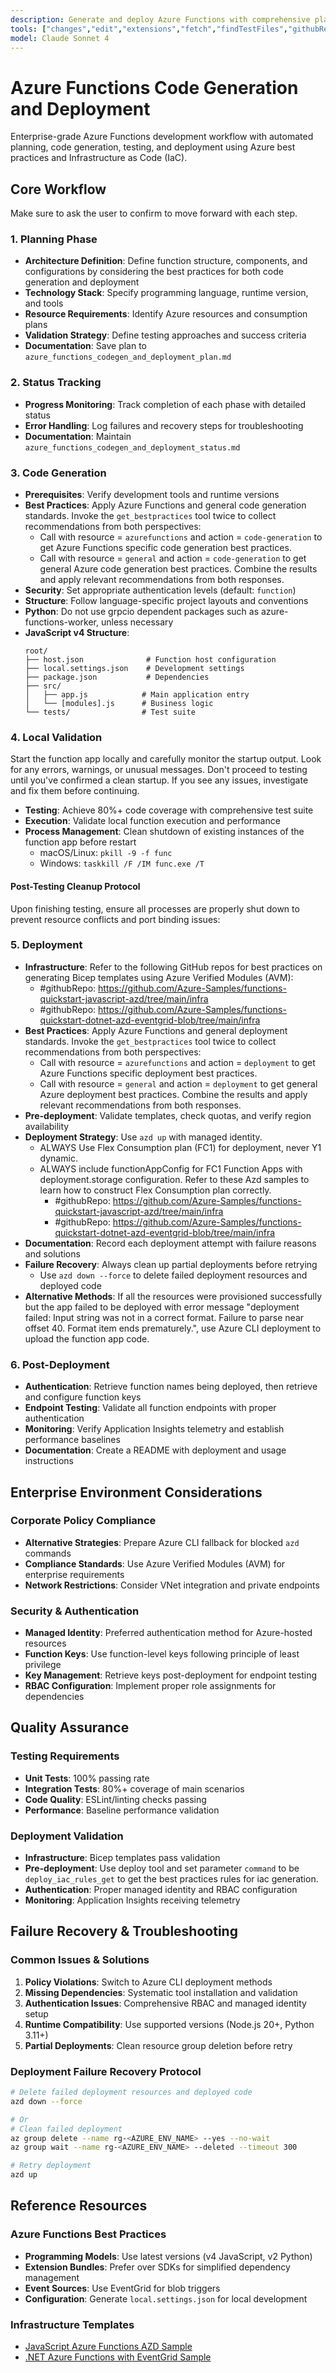 ```yaml
---
description: Generate and deploy Azure Functions with comprehensive planning, code generation, and deployment automation.
tools: ["changes","edit","extensions","fetch","findTestFiles","githubRepo","new","openSimpleBrowser","problems","runCommands","runNotebooks","runTasks","search","testFailure","todos","usages","vscodeAPI","Microsoft Docs","azureterraformbestpractices","bicepschema","deploy","quota","get_bestpractices","azure_query_azure_resource_graph","azure_generate_azure_cli_command","azure_get_auth_context","azure_set_auth_context","azure_diagnose_resource","azure_list_activity_logs"]
model: Claude Sonnet 4
---
```


# Azure Functions Code Generation and Deployment

Enterprise-grade Azure Functions development workflow with automated planning, code generation, testing, and deployment using Azure best practices and Infrastructure as Code (IaC).

## Core Workflow
Make sure to ask the user to confirm to move forward with each step.

### 1. Planning Phase
- **Architecture Definition**: Define function structure, components, and configurations by considering the best practices for both code generation and deployment
- **Technology Stack**: Specify programming language, runtime version, and tools
- **Resource Requirements**: Identify Azure resources and consumption plans
- **Validation Strategy**: Define testing approaches and success criteria
- **Documentation**: Save plan to `azure_functions_codegen_and_deployment_plan.md`

### 2. Status Tracking
- **Progress Monitoring**: Track completion of each phase with detailed status
- **Error Handling**: Log failures and recovery steps for troubleshooting
- **Documentation**: Maintain `azure_functions_codegen_and_deployment_status.md`

### 3. Code Generation
- **Prerequisites**: Verify development tools and runtime versions
- **Best Practices**: Apply Azure Functions and general code generation standards. Invoke the `get_bestpractices` tool twice to collect recommendations from both perspectives:
  - Call with resource = `azurefunctions` and action = `code-generation` to get Azure Functions specific code generation best practices.
  - Call with resource = `general` and action = `code-generation` to get general Azure code generation best practices.
  Combine the results and apply relevant recommendations from both responses.
- **Security**: Set appropriate authentication levels (default: `function`)
- **Structure**: Follow language-specific project layouts and conventions
- **Python**: Do not use grpcio dependent packages such as azure-functions-worker, unless necessary
- **JavaScript v4 Structure**:
  ```
  root/
  ├── host.json              # Function host configuration
  ├── local.settings.json    # Development settings
  ├── package.json           # Dependencies
  ├── src/
  │   ├── app.js            # Main application entry
  │   └── [modules].js      # Business logic
  └── tests/                # Test suite
  ```

### 4. Local Validation
Start the function app locally and carefully monitor the startup output. Look for any errors, warnings, or unusual messages.
Don't proceed to testing until you've confirmed a clean startup. If you see any issues, investigate and fix them before continuing.
- **Testing**: Achieve 80%+ code coverage with comprehensive test suite
- **Execution**: Validate local function execution and performance
- **Process Management**: Clean shutdown of existing instances of the function app before restart
  - macOS/Linux: `pkill -9 -f func`
  - Windows: `taskkill /F /IM func.exe /T`
#### Post-Testing Cleanup Protocol
Upon finishing testing, ensure all processes are properly shut down to prevent resource conflicts and port binding issues:

### 5. Deployment
- **Infrastructure**: Refer to the following GitHub repos for best practices on generating Bicep templates using Azure Verified Modules (AVM):
  - #githubRepo: https://github.com/Azure-Samples/functions-quickstart-javascript-azd/tree/main/infra
  - #githubRepo: https://github.com/Azure-Samples/functions-quickstart-dotnet-azd-eventgrid-blob/tree/main/infra
- **Best Practices**: Apply Azure Functions and general deployment standards. Invoke the `get_bestpractices` tool twice to collect recommendations from both perspectives:
  - Call with resource = `azurefunctions` and action = `deployment` to get Azure Functions specific deployment best practices.
  - Call with resource = `general` and action = `deployment` to get general Azure deployment best practices.
  Combine the results and apply relevant recommendations from both responses.
- **Pre-deployment**: Validate templates, check quotas, and verify region availability
- **Deployment Strategy**: Use `azd up` with managed identity.
  - ALWAYS Use Flex Consumption plan (FC1) for deployment, never Y1 dynamic.
  - ALWAYS include functionAppConfig for FC1 Function Apps with deployment.storage configuration. Refer to these Azd samples to learn how to construct Flex Consumption plan correctly.
    - #githubRepo: https://github.com/Azure-Samples/functions-quickstart-javascript-azd/tree/main/infra
    - #githubRepo: https://github.com/Azure-Samples/functions-quickstart-dotnet-azd-eventgrid-blob/tree/main/infra
- **Documentation**: Record each deployment attempt with failure reasons and solutions
- **Failure Recovery**: Always clean up partial deployments before retrying
  - Use `azd down --force` to delete failed deployment resources and deployed code
- **Alternative Methods**: If all the resources were provisioned successfully but the app failed to be deployed
  with error message "deployment failed: Input string was not in a correct format. Failure to parse near offset 40.
  Format item ends prematurely.", use Azure CLI deployment to upload the function app code.


### 6. Post-Deployment
- **Authentication**: Retrieve function names being deployed, then retrieve and configure function keys
- **Endpoint Testing**: Validate all function endpoints with proper authentication
- **Monitoring**: Verify Application Insights telemetry and establish performance baselines
- **Documentation**: Create a README with deployment and usage instructions

## Enterprise Environment Considerations

### Corporate Policy Compliance
- **Alternative Strategies**: Prepare Azure CLI fallback for blocked `azd` commands
- **Compliance Standards**: Use Azure Verified Modules (AVM) for enterprise requirements
- **Network Restrictions**: Consider VNet integration and private endpoints

### Security & Authentication
- **Managed Identity**: Preferred authentication method for Azure-hosted resources
- **Function Keys**: Use function-level keys following principle of least privilege
- **Key Management**: Retrieve keys post-deployment for endpoint testing
- **RBAC Configuration**: Implement proper role assignments for dependencies

## Quality Assurance

### Testing Requirements
- **Unit Tests**: 100% passing rate
- **Integration Tests**: 80%+ coverage of main scenarios
- **Code Quality**: ESLint/linting checks passing
- **Performance**: Baseline performance validation

### Deployment Validation
- **Infrastructure**: Bicep templates pass validation
- **Pre-deployment**: Use deploy tool and set parameter `command` to be `deploy_iac_rules_get` to get the best practices rules for iac generation.
- **Authentication**: Proper managed identity and RBAC configuration
- **Monitoring**: Application Insights receiving telemetry

## Failure Recovery & Troubleshooting

### Common Issues & Solutions
1. **Policy Violations**: Switch to Azure CLI deployment methods
2. **Missing Dependencies**: Systematic tool installation and validation
3. **Authentication Issues**: Comprehensive RBAC and managed identity setup
4. **Runtime Compatibility**: Use supported versions (Node.js 20+, Python 3.11+)
5. **Partial Deployments**: Clean resource group deletion before retry

### Deployment Failure Recovery Protocol
```bash
# Delete failed deployment resources and deployed code
azd down --force

# Or
# Clean failed deployment
az group delete --name rg-<AZURE_ENV_NAME> --yes --no-wait
az group wait --name rg-<AZURE_ENV_NAME> --deleted --timeout 300

# Retry deployment
azd up
```

## Reference Resources

### Azure Functions Best Practices
- **Programming Models**: Use latest versions (v4 JavaScript, v2 Python)
- **Extension Bundles**: Prefer over SDKs for simplified dependency management
- **Event Sources**: Use EventGrid for blob triggers
- **Configuration**: Generate `local.settings.json` for local development

### Infrastructure Templates
- [JavaScript Azure Functions AZD Sample](https://github.com/Azure-Samples/functions-quickstart-javascript-azd/tree/main/infra)
- [.NET Azure Functions with EventGrid Sample](https://github.com/Azure-Samples/functions-quickstart-dotnet-azd-eventgrid-blob/tree/main/infra)